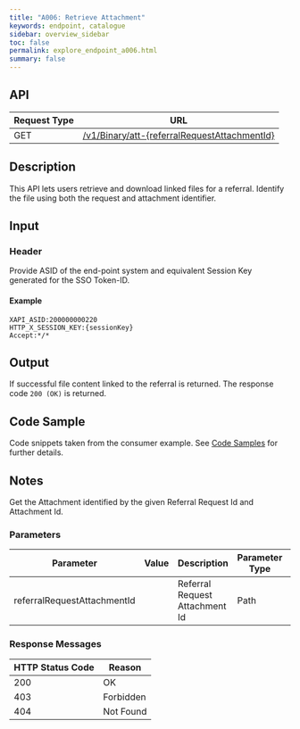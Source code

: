 ```yaml
---
title: "A006: Retrieve Attachment"
keywords: endpoint, catalogue
sidebar: overview_sidebar
toc: false
permalink: explore_endpoint_a006.html
summary: false
---
```


## API

| Request Type | URL |
| -------------| --- |
| GET | [/v1/Binary/att-{referralRequestAttachmentId}](https://api.{env}.ers.ncrs.nhs.uk/ers-api/v1/Binary/att-{referralRequestAttachmentId})

## Description
This API lets users retrieve and download linked files for a referral. Identify the file using both the request and attachment identifier.

## Input

### Header
Provide ASID of the end-point system and equivalent Session Key generated for the SSO Token-ID.

#### Example
```http
XAPI_ASID:200000000220
HTTP_X_SESSION_KEY:{sessionKey}
Accept:*/*
```

## Output
If successful file content linked to the referral is returned. The response code `200 (OK)` is returned.

## Code Sample
Code snippets taken from the consumer example. See [Code Samples](develop_code_samples.html) for further details.

## Notes
Get the Attachment identified by the given Referral Request Id and Attachment Id.

### Parameters

| Parameter | Value | Description | Parameter Type | Data Type |
| --------- | ----- | ----------- | -------------- | --------- |
| referralRequestAttachmentId |   | Referral Request Attachment Id | Path | String |

### Response Messages

| HTTP Status Code | Reason |
| ---------------- | ------ |
| 200 | OK |
| 403 | Forbidden |
| 404 | Not Found |
